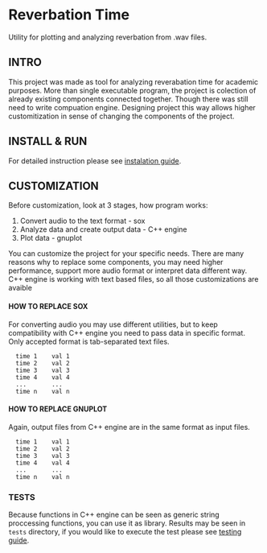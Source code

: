 # Reverbation Time

 Utility for plotting and analyzing reverbation from .wav files.

## INTRO

This project was made as tool for analyzing reverabation time for academic purposes. More than single executable program, the project is colection of already existing components connected together. Though there was still need to write compuation engine. Designing project this way allows higher customitization in sense of changing the components of the project.

## INSTALL & RUN

For detailed instruction please see [instalation guide](docs/INSTALL.md).

## CUSTOMIZATION

Before customization, look at 3 stages, how program works:

1. Convert audio to the text format - sox
2. Analyze data and create output data - C++ engine
3. Plot data - gnuplot

You can customize the project for your specific needs. There are many reasons why to replace some components, you may need higher performance, support more audio format or interpret data different way. C++ engine is working with text based files, so all those customizations are avaible

#### HOW TO REPLACE SOX

For converting audio you may use different utilities, but to keep compatibility with C++ engine you need to pass data in specific format. Only accepted format is tab-separated text files.
```
  time 1    val 1
  time 2    val 2
  time 3    val 3
  time 4    val 4
  ...       ...
  time n    val n
```

#### HOW TO REPLACE GNUPLOT

Again, output files from C++ engine are in the same format as input files.
```
  time 1    val 1
  time 2    val 2
  time 3    val 3
  time 4    val 4
  ...       ...
  time n    val n
```

### TESTS

Because functions in C++ engine can be seen as generic string proccessing functions, you can use it as library.
Results may be seen in `tests` directory, if you would like to execute the test please see [testing guide](docs/TESTING.md).
